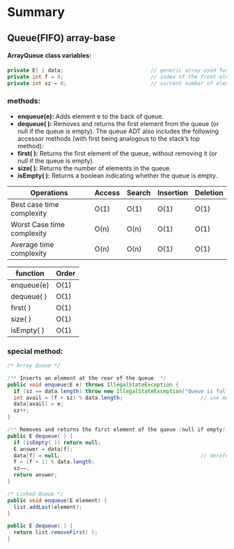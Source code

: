 # Summary


## Queue(FIFO) array-base
#### ArrayQueue class variables:
```java
private E[ ] data;                            // generic array used for storage
private int f = 0;                            // index of the front element
private int sz = 0;                           // current number of elements
```
### methods:
  - **enqueue(e):** Adds element e to the back of queue.
  - **dequeue( ):** Removes and returns the first element from the queue
                    (or null if the queue is empty).
                    The queue ADT also includes the following accessor methods (with first being
                    analogous to the stack’s top method):
  - **first( ):** Returns the first element of the queue, without removing it
                  (or null if the queue is empty).
  - **size( ):** Returns the number of elements in the queue.
  - **isEmpty( ):** Returns a boolean indicating whether the queue is empty.

| Operations                 | Access | Search | Insertion | Deletion |
|----------------------------|--------|--------|-----------|----------|
| Best case time complexity  | O(1)   | O(1)   | O(1)      | O(1)     |
| Worst Case time complexity | O(n)   | O(n)   | O(1)      | O(1)     |
| Average time complexity    | O(n)   | O(n)   | O(1)      | O(1)     |

| function                   | Order  |
|----------------------------|--------|
| enqueue(e)                 | O(1)   |
| dequeue( )                 | O(1)   |
| first( )                   | O(1)   |
| size( )                    | O(1)   |
| isEmpty( )                 | O(1)   |

### special method:
```java
/* Array Queue */

/** Inserts an element at the rear of the queue. */
public void enqueue(E e) throws IllegalStateException {
  if (sz == data.length) throw new IllegalStateException("Queue is full");
  int avail = (f + sz) % data.length;                         // use modular arithmetic
  data[avail] = e;
  sz++;
}

/** Removes and returns the first element of the queue (null if empty). */
public E dequeue( ) {
  if (isEmpty( )) return null;
  E answer = data[f];
  data[f] = null;                                             // dereference to help garbage collection
  f = (f + 1) % data.length;
  sz−−;
  return answer;
}

/* Linked Queue */
public void enqueue(E element) { 
  list.addLast(element);
}

public E dequeue( ) { 
  return list.removeFirst( );
}
```
